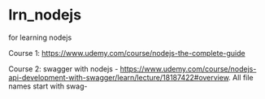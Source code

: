 # lrn_nodejs
for learning nodejs

Course 1: https://www.udemy.com/course/nodejs-the-complete-guide

Course 2: swagger with nodejs - https://www.udemy.com/course/nodejs-api-development-with-swagger/learn/lecture/18187422#overview. All file names start with swag-
